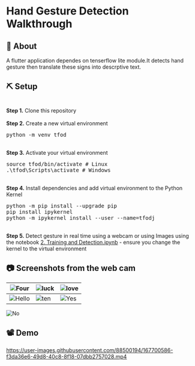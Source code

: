  # Hand Gesture Detection Walkthrough
## 🧐 About <a name = "about"></a>
A flutter application dependes on tenserflow lite module.It detects hand gesture then translate these signs into descrptive text.
## ⛏️ Setup 
<br />
<b>Step 1.</b> Clone this repository
<br/><br/>
<b>Step 2.</b> Create a new virtual environment 
<pre>
python -m venv tfod
</pre> 
<br/>
<b>Step 3.</b> Activate your virtual environment
<pre>
source tfod/bin/activate # Linux
.\tfod\Scripts\activate # Windows 
</pre>
<br/>
<b>Step 4.</b> Install dependencies and add virtual environment to the Python Kernel
<pre>
python -m pip install --upgrade pip
pip install ipykernel
python -m ipykernel install --user --name=tfodj
</pre>
<br/>
<b>Step 5.</b> Detect gesture in real time using a webcam or using Images using the notebook <a href="https://github.com/LamaTarek/Hand_Gesture_Detection_App/blob/main/2.%20Training%20and%20Detection.ipynb">2.  Training and Detection.ipynb</a> - ensure you change the kernel to the virtual environment
<br/> 

## 📷 Screenshots from the web cam 

| ![Four](https://user-images.githubusercontent.com/88500194/167510352-5250e519-8ca7-41ab-9f7c-fcdd2d3261d1.jpg) | ![luck](https://user-images.githubusercontent.com/88500194/167510355-18b5831e-dfcc-467b-aebc-20922763a8ed.jpg) | ![love](https://user-images.githubusercontent.com/88500194/167510358-b00b27d1-841b-4cbb-bb69-f94c72b87436.jpg) |
| ---------------------------------------------- | -------------------------------------------- | ------------------------------------------- |
| ![Hello](https://user-images.githubusercontent.com/88500194/167510361-aacbb6ca-6368-469f-b871-abc096f033ac.jpg) | ![ten](https://user-images.githubusercontent.com/88500194/167510354-2bb48336-f250-4178-86d4-01b28b954320.jpg) | ![Yes](https://user-images.githubusercontent.com/88500194/167510363-34e6985c-9aa1-4af3-9485-68b0c577db33.jpg) 

![No](https://user-images.githubusercontent.com/88500194/167510365-1330a160-a72d-4b70-ac07-a1a6f71a4c3a.jpg)

## 📽 Demo

https://user-images.githubusercontent.com/88500194/167700586-f3da36e6-49d8-40c8-8f18-07dbb2757028.mp4

 

